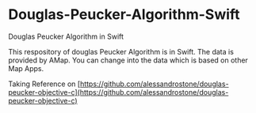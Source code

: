 # Douglas-Peucker-Algorithm-Swift

Douglas Peucker Algorithm in Swift

This respository of douglas Peucker Algorithm is in Swift. The data is provided by AMap. You can change into the data which is based on other Map Apps.

Taking Reference on [https://github.com/alessandrostone/douglas-peucker-objective-c](https://github.com/alessandrostone/douglas-peucker-objective-c)
